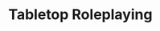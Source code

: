 ---
title: Tabletop Roleplaying
has_header: true
is_readable: true
summary: "Tabletop Roleplaying"
---